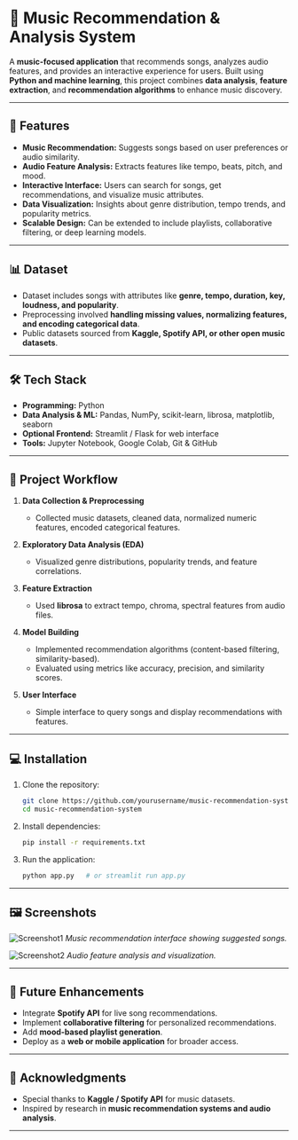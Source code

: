 # 🎵 Music Recommendation & Analysis System

A **music-focused application** that recommends songs, analyzes audio features, and provides an interactive experience for users. Built using **Python and machine learning**, this project combines **data analysis**, **feature extraction**, and **recommendation algorithms** to enhance music discovery.

---

## 🚀 Features

* **Music Recommendation:** Suggests songs based on user preferences or audio similarity.
* **Audio Feature Analysis:** Extracts features like tempo, beats, pitch, and mood.
* **Interactive Interface:** Users can search for songs, get recommendations, and visualize music attributes.
* **Data Visualization:** Insights about genre distribution, tempo trends, and popularity metrics.
* **Scalable Design:** Can be extended to include playlists, collaborative filtering, or deep learning models.

---

## 📊 Dataset

* Dataset includes songs with attributes like **genre, tempo, duration, key, loudness, and popularity**.
* Preprocessing involved **handling missing values, normalizing features, and encoding categorical data**.
* Public datasets sourced from **Kaggle, Spotify API, or other open music datasets**.

---

## 🛠️ Tech Stack

* **Programming:** Python
* **Data Analysis & ML:** Pandas, NumPy, scikit-learn, librosa, matplotlib, seaborn
* **Optional Frontend:** Streamlit / Flask for web interface
* **Tools:** Jupyter Notebook, Google Colab, Git & GitHub

---

## 🧠 Project Workflow

1. **Data Collection & Preprocessing**

   * Collected music datasets, cleaned data, normalized numeric features, encoded categorical features.
2. **Exploratory Data Analysis (EDA)**

   * Visualized genre distributions, popularity trends, and feature correlations.
3. **Feature Extraction**

   * Used **librosa** to extract tempo, chroma, spectral features from audio files.
4. **Model Building**

   * Implemented recommendation algorithms (content-based filtering, similarity-based).
   * Evaluated using metrics like accuracy, precision, and similarity scores.
5. **User Interface**

   * Simple interface to query songs and display recommendations with features.

---

## 💻 Installation

1. Clone the repository:

   ```bash
   git clone https://github.com/yourusername/music-recommendation-system.git
   cd music-recommendation-system
   ```
2. Install dependencies:

   ```bash
   pip install -r requirements.txt
   ```
3. Run the application:

   ```bash
   python app.py   # or streamlit run app.py
   ```

---

## 🖼️ Screenshots

![Screenshot1](screenshots/screenshot1.png)
*Music recommendation interface showing suggested songs.*

![Screenshot2](screenshots/screenshot2.png)
*Audio feature analysis and visualization.*

---

## 🌟 Future Enhancements

* Integrate **Spotify API** for live song recommendations.
* Implement **collaborative filtering** for personalized recommendations.
* Add **mood-based playlist generation**.
* Deploy as a **web or mobile application** for broader access.

---

## 🤝 Acknowledgments

* Special thanks to **Kaggle / Spotify API** for music datasets.
* Inspired by research in **music recommendation systems and audio analysis**.

---
